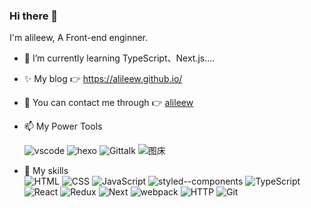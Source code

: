 ### Hi there 👋

I'm alileew, A Front-end enginner.

- 🌱 I’m currently learning TypeScript、Next.js....
- ✨ My blog 👉 https://alileew.github.io/
- 💬 You can contact me through 👉 [alileew](vonmo.job@gmail.com)
- 📫 My Power Tools </br >

  ![vscode](https://img.shields.io/badge/%E5%BC%80%E5%8F%91%E5%B7%A5%E5%85%B7-VS%20Code-blue)
  ![hexo](https://img.shields.io/badge/blog-hexo-brightgreen)
  ![Gittalk](https://img.shields.io/badge/%E5%8D%9A%E5%AE%A2%E8%AF%84%E8%AE%BA-Gittalk-yellow)
  ![图床](https://img.shields.io/badge/%E5%9B%BE%E5%BA%8A-PicGo-lightgrey)
  
- 🔧 My skills </br >
  ![HTML](https://img.shields.io/badge/-HTML-blue)
  ![CSS](https://img.shields.io/badge/-CSS-green)
  ![JavaScript](https://img.shields.io/badge/-JavaScript-orange)
  ![styled--components](https://img.shields.io/badge/-styled--components-orange)
  ![TypeScript](https://img.shields.io/badge/-TypeScript-blue)
  ![React](https://img.shields.io/badge/-React-blue)
  ![Redux](https://img.shields.io/badge/-Redux-blue)
  ![Next](https://img.shields.io/badge/-Next-lightgrey)
  ![webpack](https://img.shields.io/badge/-webpack-blue)
  ![HTTP](https://img.shields.io/badge/-HTTP-yellowgreen)
  ![Git](https://img.shields.io/badge/-Git-orange)
 
<!-- ![](https://github.com/abhisheknaiidu/abhisheknaiidu/blob/master/code.gif?raw=true) -->

<!--
**alileew/alileew** is a ✨ _special_ ✨ repository because its `README.md` (this file) appears on your GitHub profile.

Here are some ideas to get you started:

- 🔭 I’m currently working on ...
- 🌱 I’m currently learning ...
- 👯 I’m looking to collaborate on ...
- 🤔 I’m looking for help with ...
- 💬 Ask me about ...
- 📫 How to reach me: ...
- 😄 Pronouns: ...
- ⚡ Fun fact: ...
-->
